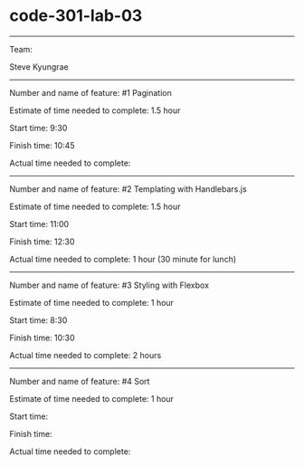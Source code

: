 # code-301-lab-03

------------------------------------------

Team:

Steve 
Kyungrae

------------------------------------------


Number and name of feature: #1 Pagination

Estimate of time needed to complete: 1.5 hour

Start time: 9:30

Finish time: 10:45

Actual time needed to complete: 


------------------------------------------


Number and name of feature: #2 Templating with Handlebars.js

Estimate of time needed to complete: 1.5 hour

Start time: 11:00

Finish time: 12:30

Actual time needed to complete: 1 hour (30 minute for lunch)

------------------------------------------


Number and name of feature: #3 Styling with Flexbox

Estimate of time needed to complete: 1 hour

Start time: 8:30

Finish time: 10:30

Actual time needed to complete: 2 hours


------------------------------------------


Number and name of feature: #4 Sort

Estimate of time needed to complete: 1 hour

Start time: 

Finish time: 

Actual time needed to complete: 

